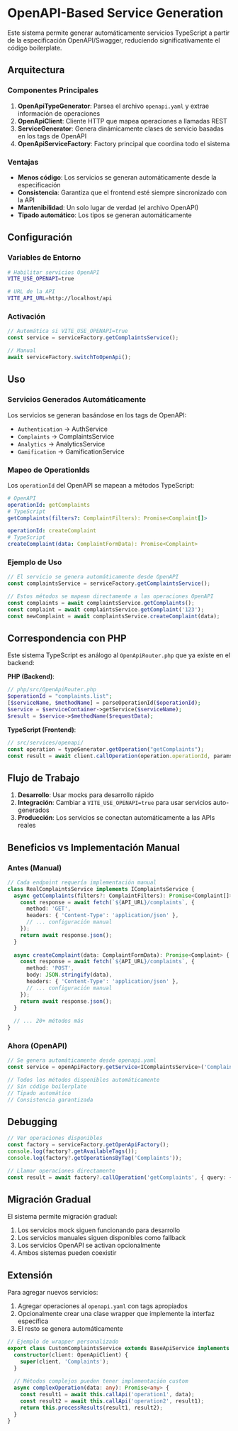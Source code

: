 # OpenAPI-Based Service Generation

Este sistema permite generar automáticamente servicios TypeScript a partir de la especificación OpenAPI/Swagger, reduciendo significativamente el código boilerplate.

## Arquitectura

### Componentes Principales

1. **OpenApiTypeGenerator**: Parsea el archivo `openapi.yaml` y extrae información de operaciones
2. **OpenApiClient**: Cliente HTTP que mapea operaciones a llamadas REST
3. **ServiceGenerator**: Genera dinámicamente clases de servicio basadas en los tags de OpenAPI
4. **OpenApiServiceFactory**: Factory principal que coordina todo el sistema

### Ventajas

- **Menos código**: Los servicios se generan automáticamente desde la especificación
- **Consistencia**: Garantiza que el frontend esté siempre sincronizado con la API
- **Mantenibilidad**: Un solo lugar de verdad (el archivo OpenAPI)
- **Tipado automático**: Los tipos se generan automáticamente

## Configuración

### Variables de Entorno

```bash
# Habilitar servicios OpenAPI
VITE_USE_OPENAPI=true

# URL de la API
VITE_API_URL=http://localhost/api
```

### Activación

```typescript
// Automática si VITE_USE_OPENAPI=true
const service = serviceFactory.getComplaintsService();

// Manual
await serviceFactory.switchToOpenApi();
```

## Uso

### Servicios Generados Automáticamente

Los servicios se generan basándose en los tags de OpenAPI:

- `Authentication` → AuthService
- `Complaints` → ComplaintsService  
- `Analytics` → AnalyticsService
- `Gamification` → GamificationService

### Mapeo de OperationIds

Los `operationId` del OpenAPI se mapean a métodos TypeScript:

```yaml
# OpenAPI
operationId: getComplaints
# TypeScript
getComplaints(filters?: ComplaintFilters): Promise<Complaint[]>

operationId: createComplaint  
# TypeScript
createComplaint(data: ComplaintFormData): Promise<Complaint>
```

### Ejemplo de Uso

```typescript
// El servicio se genera automáticamente desde OpenAPI
const complaintsService = serviceFactory.getComplaintsService();

// Estos métodos se mapean directamente a las operaciones OpenAPI
const complaints = await complaintsService.getComplaints();
const complaint = await complaintsService.getComplaint('123');
const newComplaint = await complaintsService.createComplaint(data);
```

## Correspondencia con PHP

Este sistema TypeScript es análogo al `OpenApiRouter.php` que ya existe en el backend:

**PHP (Backend)**:
```php
// php/src/OpenApiRouter.php
$operationId = "complaints.list";
[$serviceName, $methodName] = parseOperationId($operationId);
$service = $serviceContainer->getService($serviceName);
$result = $service->$methodName($requestData);
```

**TypeScript (Frontend)**:
```typescript
// src/services/openapi/
const operation = typeGenerator.getOperation("getComplaints");
const result = await client.callOperation(operation.operationId, params);
```

## Flujo de Trabajo

1. **Desarrollo**: Usar mocks para desarrollo rápido
2. **Integración**: Cambiar a `VITE_USE_OPENAPI=true` para usar servicios auto-generados
3. **Producción**: Los servicios se conectan automáticamente a las APIs reales

## Beneficios vs Implementación Manual

### Antes (Manual)
```typescript
// Cada endpoint requería implementación manual
class RealComplaintsService implements IComplaintsService {
  async getComplaints(filters?: ComplaintFilters): Promise<Complaint[]> {
    const response = await fetch(`${API_URL}/complaints`, {
      method: 'GET',
      headers: { 'Content-Type': 'application/json' },
      // ... configuración manual
    });
    return await response.json();
  }
  
  async createComplaint(data: ComplaintFormData): Promise<Complaint> {
    const response = await fetch(`${API_URL}/complaints`, {
      method: 'POST',
      body: JSON.stringify(data),
      headers: { 'Content-Type': 'application/json' },
      // ... configuración manual
    });
    return await response.json();
  }
  
  // ... 20+ métodos más
}
```

### Ahora (OpenAPI)
```typescript
// Se genera automáticamente desde openapi.yaml
const service = openApiFactory.getService<IComplaintsService>('Complaints');

// Todos los métodos disponibles automáticamente
// Sin código boilerplate
// Tipado automático
// Consistencia garantizada
```

## Debugging

```typescript
// Ver operaciones disponibles
const factory = serviceFactory.getOpenApiFactory();
console.log(factory?.getAvailableTags());
console.log(factory?.getOperationsByTag('Complaints'));

// Llamar operaciones directamente
const result = await factory?.callOperation('getComplaints', { query: { limit: 10 } });
```

## Migración Gradual

El sistema permite migración gradual:

1. Los servicios mock siguen funcionando para desarrollo
2. Los servicios manuales siguen disponibles como fallback
3. Los servicios OpenAPI se activan opcionalmente
4. Ambos sistemas pueden coexistir

## Extensión

Para agregar nuevos servicios:

1. Agregar operaciones al `openapi.yaml` con tags apropiados
2. Opcionalmente crear una clase wrapper que implemente la interfaz específica
3. El resto se genera automáticamente

```typescript
// Ejemplo de wrapper personalizado
export class CustomComplaintsService extends BaseApiService implements IComplaintsService {
  constructor(client: OpenApiClient) {
    super(client, 'Complaints');
  }
  
  // Métodos complejos pueden tener implementación custom
  async complexOperation(data: any): Promise<any> {
    const result1 = await this.callApi('operation1', data);
    const result2 = await this.callApi('operation2', result1);
    return this.processResults(result1, result2);
  }
}
```